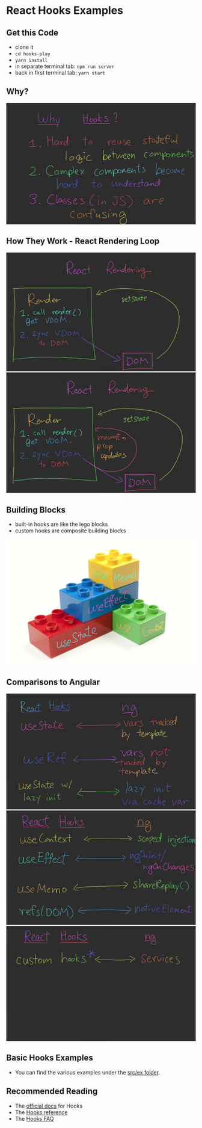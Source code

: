 # React Hooks Examples

## Get this Code

* clone it
* `cd hooks-play`
* `yarn install`
* in separate terminal tab: `npm run server`
* back in first terminal tab: `yarn start`

## Why?

![Why Hooks?](slides/01-why-hooks.png)

## How They Work - React Rendering Loop

![React Rendering ](slides/02-react-rendering.png)
![React Rendering 2](slides/03-react-rendering-2.png)

## Building Blocks

* built-in hooks are like the lego blocks
* custom hooks are composite building blocks

![Building Blocks](slides/03B-building-blocks.png)

## Comparisons to Angular

![Hooks vs ng 1](slides/04-hooks-vs-ng-1.png)
![Hooks vs ng 2](slides/05-hooks-vs-ng-2.png)
![Hooks vs ng 3](slides/06-hooks-vs-ng-3.png)

## Basic Hooks Examples

* You can find the various examples under the [src/ex folder](src/ex).

## Recommended Reading

* The [official docs](https://reactjs.org/docs/hooks-intro.html) for Hooks
* The [Hooks reference](https://reactjs.org/docs/hooks-reference.html)
* The [Hooks FAQ](https://reactjs.org/docs/hooks-faq.html)